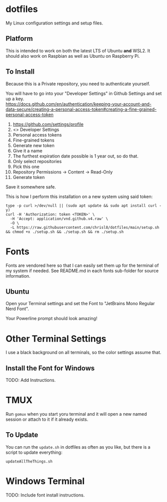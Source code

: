 # dotfiles
My Linux configuration settings and setup files.

## Platform

This is intended to work on both the latest LTS of Ubuntu **and** WSL2.
It should also work on Raspbian as well as Ubuntu on Raspberry Pi.

## To Install

Because this is a Private repository, you need to authenticate yourself.

You will have to go into your "Developer Settings" in Github Settings and set up a key.  
https://docs.github.com/en/authentication/keeping-your-account-and-data-secure/creating-a-personal-access-token#creating-a-fine-grained-personal-access-token

1. https://github.com/settings/profile
2. <> Developer Settings
3. Personal access tokens
4. Fine-grained tokens
5. Generate new token
6. Give it a name
7. The furthest expiration date possible is 1 year out, so do that.
8. Only select repositories
9. Pick this one
10. Repository Permissions -> Content -> Read-Only
11. Generate token

Save it somewhere safe.

This is how I perform this installation on a new system using said token:  

```shell
type -p curl >/dev/null || (sudo apt update && sudo apt install curl -y)
curl -H 'Authorization: token <TOKEN>' \
  -H 'Accept: application/vnd.github.v4.raw' \
  -O \
  -L https://raw.githubusercontent.com/chrisl8/dotfiles/main/setup.sh && chmod +x ./setup.sh && ./setup.sh && rm ./setup.sh
```


# Fonts

Fonts are vendored here so that I can easily set them up for the terminal of my system if needed.
See README.md in each fonts sub-folder for source information.

## Ubuntu

Open your Terminal settings and set the Font to "JetBrains Mono Regular Nerd Font".

Your Powerline prompt should look amazing!

# Other Terminal Settings

I use a black background on all terminals, so the color settings assume that.

## Install the Font for Windows

TODO: Add Instructions.

# TMUX

Run `gomux` when you start yoru terminal and it will open a new named session or attach to it if it already exists.

## To Update

You can run the `update.sh` in dotfiles as often as you like,
but there is a script to update everything:

```shell
updateAllTheThings.sh
```

# Windows Terminal

TODO: Include font install instructions.